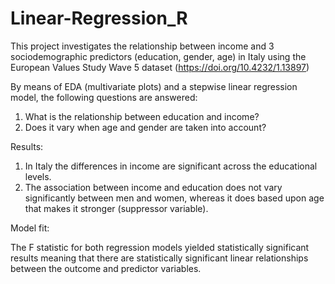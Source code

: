 # Linear-Regression_R
This project investigates the relationship between income and 3 sociodemographic predictors (education, gender, age) in Italy using the European Values Study Wave 5 dataset (https://doi.org/10.4232/1.13897)

By means of EDA (multivariate plots) and a stepwise linear regression model, the following questions are answered:

1.	What is the relationship between education and income?
2.	Does it vary when age and gender are taken into account?

Results: 

1. In Italy the differences in income are significant across the educational levels.
2. The association between income and education does not vary significantly between men and women, whereas it does based upon age that makes it
stronger (suppressor variable).

Model fit:

The F statistic for both regression models yielded statistically significant results meaning that there are statistically significant linear relationships
between the outcome and predictor variables.

